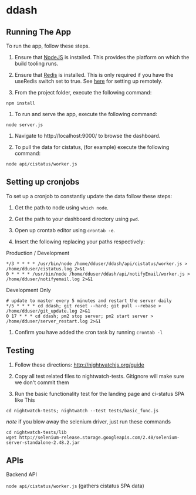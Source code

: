 ddash
================

Running The App
---------------

To run the app, follow these steps.

1.	Ensure that [NodeJS](http://nodejs.org/) is installed. This provides the platform on which the build tooling runs.

2.	Ensure that [Redis](http://redis.io/topics/quickstart) is installed. This is only required if you have the useRedis switch set to true. See [here](https://www.digitalocean.com/community/tutorials/how-to-install-and-use-redis) for setting up remotely.

3.	From the project folder, execute the following command:

```
npm install
```

1.	To run and serve the app, execute the following command:

```
node server.js
```

1.	Navigate to http://localhost:9000/ to browse the dashboard.

2.	To pull the data for cistatus, (for example) execute the following command:

```
node api/cistatus/worker.js
```

Setting up cronjobs
-------------------

To set up a cronjob to constantly update the data follow these steps:

1.	Get the path to node using `which node`.

2.	Get the path to your dashboard directory using `pwd`.

3.	Open up crontab editor using `crontab -e`.

4.	Insert the following replacing your paths respectively:

Production / Development

```
*/3 * * * * /usr/bin/node /home/dduser/ddash/api/cistatus/worker.js > /home/dduser/cistatus.log 2>&1
0 * * * * /usr/bin/node /home/dduser/ddash/api/notifyEmail/worker.js > /home/dduser/notifyemail.log 2>&1
```

Development Only

```
# update to master every 5 minutes and restart the server daily
*/5 * * * * cd ddash; git reset --hard; git pull --rebase > /home/dduser/git_update.log 2>&1
0 17 * * * cd ddash; pm2 stop server; pm2 start server > /home/dduser/server_restart.log 2>&1
```

1.	Confirm you have added the cron task by running `crontab -l`

Testing
-------

1.	Follow these directions: http://nightwatchjs.org/guide

2.	Copy all test related files to nightwatch-tests. Gitignore will make sure we don't commit them

3.	Run the basic functionality test for the landing page and ci-status SPA like This

```
cd nightwatch-tests; nightwatch --test tests/basic_func.js
```

*note* if you blow away the selenium driver, just run these commands

```
cd nightwatch-tests/lib
wget http://selenium-release.storage.googleapis.com/2.48/selenium-server-standalone-2.48.2.jar
```

APIs
----------------------------

Backend API

`node api/cistatus/worker.js` (gathers cistatus SPA data)
